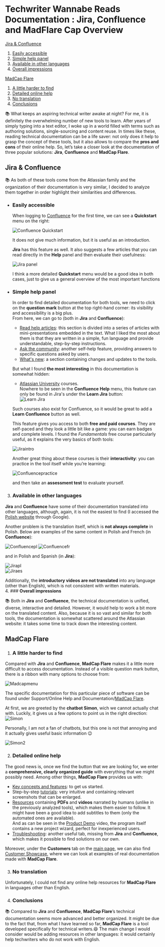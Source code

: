 # **Techwriter Wannabe Reads Documentation : Jira, Confluence and MadFlare Cap Overview**


   [Jira & Confluence](#jira--confluence)  
   1. [Easily accessible](#easily-accessible)
   2. [Simple help panel](#simple-help-panel)
   3. [Available in other languages](#available-in-other-languages)
   4. [Overall impressions](#overall-impressions)  
   
   [MadCap Flare](#madcap-flare)  
   1. [A little harder to find](#a-little-harder-to-find)
   2. [Detailed online help](#detailed-online-help)
   3. [No translation](#no-translation)
   4. [Conclusions](#conclusions)

📚 What keeps an aspiring technical writer awake at night? For me, it is definitely the overwhelming number of new tools to learn. After years of simply typing into a text editor, I woke up in a world filled with terms such as authoring solutions, single-sourcing and content reuse. In times like these, reading technical documentation can be a life saver: not only does it help to grasp the concept of these tools, but it also allows to compare the **pros and cons** of their online help. So, let’s take a closer look at the documentation of three popular solutions: **Jira**, **Confluence** and **MadCap Flare**.

## Jira & Confluence
 
📚 As both of these tools come from the Atlassian family and the organization of their documentation is very similar, I decided to analyze them together in order highlight their similarities and differences. 

* ### **Easily accessible** 

    When logging to [Confluence](https://techcommvistula.atlassian.net/wiki/spaces/TECHCOMMVI/overview) for the first time, we can see a **Quickstart** menu on the right:  

    ![Confluence Quickstart](confluence1.jpeg)  

    It does not give much information, but it is useful as an introduction.  

    **Jira** has this feature as well. It also suggests a few articles that you can read directly in the **Help** panel and then evaluate their usefulness:  

    ![Jira panel](jira2.jpeg)

    I think a more detailed **Quickstart** menu would be a good idea in both cases, just to give us a general overview of the most important functions  
 
* ### **Simple help panel**  

    In order to find detailed documentation for both tools, we need to click on the **question mark** button at the top right-hand corner: its visibility and accessibility is a big plus.  
    From here, we can go to (both in **Jira** and **Confluence**):  
    * [Read help articles](https://support.atlassian.com/confluence-cloud/resources/): this section is divided into a series of articles with mini-presentations embedded in the text. What I liked the most about them is that they are written in a simple, fun language and provide understandable, step-by-step instructions.  
    * [Ask the community](https://community.atlassian.com/t5/Confluence/ct-p/confluence): another self-help feature, providing answers to specific questions asked by users.  
    * [What's new](https://confluence.atlassian.com/cloud/blog): a section containing changes and updates to the tools.  

    But what I found **the most interesting** in this documentation is somewhat hidden: 
    * [Atlassian University](https://university.atlassian.com/student/catalog) courses.  
    Nowhere to be seen in the **Confluence** **Help** menu, this feature can only be found in Jira's under the **Learn Jira** button:  
    ![Learn Jira](jira3.jpeg)  

    Such courses also exist for Confluence, so it would be great to add a **Learn Confluence** button as well.  

    This feature gives you access to both **free and paid courses**. They are self-paced and they look a little bit like a game: you can earn badges and complete levels. I found the *Fundamentals* free course particularly useful, as it explains the very basics of both tools:  

    ![Jiraintro](jira1.jpeg)  


    Another great thing about these courses is their **interactivity**: you can practice in the tool itself while you’re learning:

    ![Confluencepractice](confluence2.jpeg)  


    and then take an **assessment test** to evaluate yourself.  

3. ### **Available in other languages**  

 **Jira** and **Confluence** have some of their documentation translated into other languages, although, again, it is not the easiest to find (I accessed the [Polish website](https://www.atlassian.com/pl/software/confluence) through Google).  

 Another problem is the translation itself, which is **not always complete** in Polish. Below are examples of the same content in Polish and French (in **Confluence**):  

 ![Confluencepl](confluencepl.jpeg)
 ![Confluencefr](confluencefr.jpeg)  

 and in Polish and Spanish (in **Jira**):  

 ![Jirapl](jirapl.jpeg)  
 ![Jiraes](jiraesp.jpeg)  

 Additionally, the **introductory videos are not translated** into any language (other than English), which is not consistent with written materials.  
4. ### **Overall impressions**
   
 📚 Both in **Jira** and **Confluence**, the technical documentation is unified, diverse, interactive and detailed. However, it would help to work a bit more on the translated content. Also, because it is so vast and similar for both tools, the documentation is somewhat scattered around the Atlassian website: it takes some time to track down the interesting content.  

  

## MadCap Flare  

1. ### **A little harder to find**  

Compared with **Jira** and **Confluence**, **MadCap Flare** makes it a little more difficult to access documentation. Instead of a visible question mark button, there is a ribbon with many options to choose from:  

![Madcapmenu](madcap3.jpeg)  

The specific documentation for this particular piece of software can be found under Support/Online Help and Documentation/[MadCap Flare](https://help.madcapsoftware.com/flare2021r2/Content/Flare/Introduction/Home.htm).  

At first, we are greeted by the **chatbot Simon**, wich we cannot actually chat with. Luckily, it gives us a few options to point us in the right direction:  
![Simon](madcap2.jpeg)  

Personally, I am not a fan of chatbots, but this one is not that annoying and it actually gives useful basic information 😉 

![Simon2](madcap1.jpeg)  
  

2. ### **Detailed online help**  

The good news is, once we find the button that we are looking for, we enter a **comprehensive, clearly organized guide** with everything that we might possibly need. Among other things, **MadCap Flare** provides us with:
* [Key concepts and features](https://help.madcapsoftware.com/flare2021r2/Content/Flare/Introduction/Features/Key-Features.htm): to get us started.   
* Step-by-step [tutorials](https://help.madcapsoftware.com/flare2021r2/Content/Flare/Tutorials/Tutorials.htm): very intuitive and containing relevant screenshots that can be enlarged.  
* [Resources](https://help.madcapsoftware.com/flare2021r2/Content/Flare/Introduction/Resources.htm) containing **PDFs** and **videos** narrated by humans (unlike in the previously analyzed tools), which makes them easier to follow. It might have been a good idea to add subtitles to them (only the automated ones are available).  
And as can be seen in the [Product Demo](https://www.madcapsoftware.com/videos/flare/product-demo-an-overview-of-madcap-flare/#content) video, the program itself contains a new project wizard, perfect for inexperienced users.  
* [Troubleshooting](https://help.madcapsoftware.com/flare2021r2/Content/Flare/Troubleshooting/Troubleshooting.htm): another useful tab, missing from **Jira** and **Confluence**, which makes it possible to find solutions on our own.  

Moreover, under the **Customers** tab on the [main page](https://www.madcapsoftware.com), we can also find [Customer Showcase](https://www.madcapsoftware.com/customers/customer-showcase/), where we can look at examples of real documentation made with **MadCap Flare**.  

3. ### **No translation**  

Unfortunately, I could not find any online help resources for **MadCap Flare** in languages other than English.  

4. ### **Conclusions**  

📚 Compared to **Jira** and **Confluence**, **MadCap Flare**’s technical documentation seems more advanced and better organized. It might be due to the fact that, from what I have learned so far, **MadCap Flare** is a tool developed specifically for technical writers.😄 The main change I would consider would be adding resources in other languages: it would certainly help techwriters who do not work with English.  


